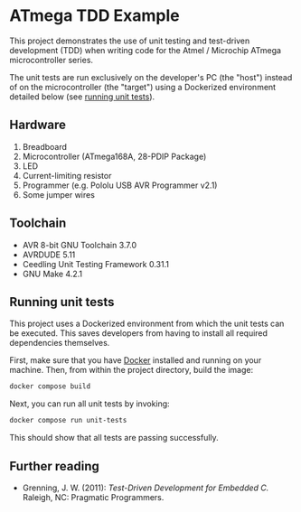 # ATmega TDD Example

This project demonstrates the use of unit testing and test-driven development
(TDD) when writing code for the Atmel / Microchip ATmega microcontroller series.

The unit tests are run exclusively on the developer's PC (the "host") instead of
on the microcontroller (the "target") using a Dockerized environment
detailed below (see [running unit tests](#running-unit-tests)).

## Hardware

1. Breadboard
2. Microcontroller (ATmega168A, 28-PDIP Package)
3. LED
4. Current-limiting resistor
5. Programmer (e.g. Pololu USB AVR Programmer v2.1)
6. Some jumper wires

## Toolchain

- AVR 8-bit GNU Toolchain 3.7.0
- AVRDUDE 5.11
- Ceedling Unit Testing Framework 0.31.1
- GNU Make 4.2.1

## Running unit tests

This project uses a Dockerized environment from which the unit tests can be
executed. This saves developers from having to install all required dependencies
themselves.

First, make sure that you have [Docker](https://www.docker.com/) installed and
running on your machine. Then, from within the project directory, build the
image:

```bash
docker compose build
```

Next, you can run all unit tests by invoking:

```bash
docker compose run unit-tests
```

This should show that all tests are passing successfully.

## Further reading

- Grenning, J. W. (2011): *Test-Driven Development for Embedded C.* Raleigh, NC:
Pragmatic Programmers.
